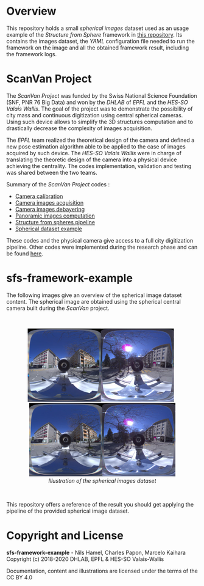 # Overview

This repository holds a small _spherical images_ dataset used as an usage example of the _Structure from Sphere_ framework in [this repository](https://github.com/ScanVan/sfs-framework). Its contains the images dataset, the _YAML_ configuration file needed to run the framework on the image and all the obtained framework result, including the framework logs.

# ScanVan Project

The _ScanVan Project_ was funded by the Swiss National Science Foundation (SNF, PNR 76 Big Data) and won by the _DHLAB_ of _EPFL_ and the _HES-SO Valais Wallis_. The goal of the project was to demonstrate the possibility of city mass and continuous digitization using central spherical cameras. Using such device allows to simplify the 3D structures computation and to drastically decrease the complexity of images acquisition.

The _EPFL_ team realized the theoretical design of the camera and defined a new pose estimation algorithm able to be applied to the case of images acquired by such device. The _HES-SO Valais Wallis_ were in charge of translating the theoretic design of the camera into a physical device achieving the centrality. The codes implementation, validation and testing was shared between the two teams.

Summary of the _ScanVan Project_ codes :

* [Camera calibration](https://github.com/ScanVan/Calibration-CPP)
* [Camera images acquisition](https://github.com/ScanVan/CameraImageAcquisition-CPP)
* [Camera images debayering](https://github.com/ScanVan/ConvertRawToBmp)
* [Panoramic images computation](https://github.com/ScanVan/Equirectangular-CPP)
* [Structure from spheres pipeline](https://github.com/ScanVan/sfs-framework)
* [Spherical dataset example](https://github.com/ScanVan/sfs-framework-example)

These codes and the physical camera give access to a full city digitization pipeline. Other codes were implemented during the research phase and can be found [here](https://github.com/ScanVan).

# sfs-framework-example

The following images give an overview of the spherical image dataset content. The spherical image are obtained using the spherical central camera built during the _ScanVan_ project.

<br />
<p align="center">
<img src="https://github.com/ScanVan/sfs-framework/blob/master/doc/20190319-103833-344893.jpg?raw=true" width="384">
&nbsp;
<img src="https://github.com/ScanVan/sfs-framework/blob/master/doc/20190319-103833-594895.jpg?raw=true" width="384">
<br />
<i>Illustration of the spherical images dataset</i>
</p>
<br />

This repository offers a reference of the result you should get applying the pipeline of the provided spherical image dataset.

# Copyright and License

**sfs-framework-example** - Nils Hamel, Charles Papon, Marcelo Kaihara <br >
Copyright (c) 2018-2020 DHLAB, EPFL & HES-SO Valais-Wallis

Documentation, content and illustrations are licensed under the terms of the CC BY 4.0
